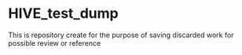 # HIVE_test_dump
This is repository create for the purpose of saving discarded work for possible review or reference

